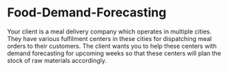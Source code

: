 # Food-Demand-Forecasting
Your client is a meal delivery company which operates in multiple cities. They have various fulfilment centers in these cities for dispatching meal orders to their customers. The client wants you to help these centers with demand forecasting for upcoming weeks so that these centers will plan the stock of raw materials accordingly.
